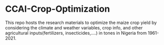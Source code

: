 # CCAI-Crop-Optimization
This repo hosts the research materials to optimize the maize crop yield by considering the climate and weather variables, crop info, and other agricultural inputs(fertilizers, insecticides,....) in tones in Nigeria from 1961-2021.

